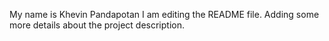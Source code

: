 My name is Khevin Pandapotan
I am editing the README file. Adding some more details about the project description.
